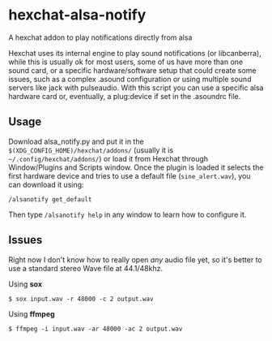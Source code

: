 # hexchat-alsa-notify
A hexchat addon to play notifications directly from alsa


Hexchat uses its internal engine to play sound notifications (or libcanberra),
while this is usually ok for most users, some of us have more than one sound
card, or a specific hardware/software setup that could create some issues, such
as a complex .asound configuration or using multiple sound servers like jack
with pulseaudio.
With this script you can use a specific alsa hardware card or, eventually, a
plug:device if set in the .asoundrc file.

## Usage
Download alsa_notify.py and put it in the `$(XDG_CONFIG_HOME)/hexchat/addons/`
(usually it is `~/.config/hexchat/addons/`) or load it from Hexchat through
Window/Plugins and Scripts window.
Once the plugin is loaded it selects the first hardware device and tries to
use a default file (`sine_alert.wav`), you can download it using:

    /alsanotify get_default

Then type `/alsanotify help` in any window to learn how to configure it.

## Issues
Right now I don't know how to really open _any_ audio file yet, so it's better
to use a standard stereo Wave file at 44.1/48khz.

Using **sox**

    $ sox input.wav -r 48000 -c 2 output.wav

Using **ffmpeg**

    $ ffmpeg -i input.wav -ar 48000 -ac 2 output.wav
